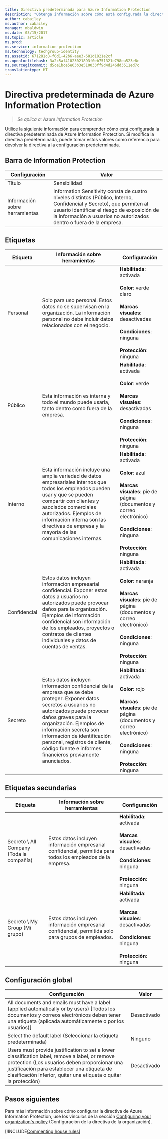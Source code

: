 ```yaml
---
title: Directiva predeterminada para Azure Information Protection
description: "Obtenga información sobre cómo está configurada la directiva predeterminada de Azure Information Protection. Si modifica la directiva predeterminada, puede tomar estos valores como referencia para devolver la directiva a la configuración predeterminada."
author: cabailey
ms.author: cabailey
manager: mbaldwin
ms.date: 03/15/2017
ms.topic: article
ms.prod: 
ms.service: information-protection
ms.technology: techgroup-identity
ms.assetid: 671281c8-f0d1-42b6-aae3-681d1821e2cf
ms.openlocfilehash: 3a2c5af41023021893f0eb751321e798ea523e8c
ms.sourcegitcommit: d5ce1bce5e63b3e510033ff9d4d246dd3511ed7c
translationtype: HT
---
```

# <a name="the-default-azure-information-protection-policy"></a>Directiva predeterminada de Azure Information Protection

>*Se aplica a: Azure Information Protection*

Utilice la siguiente información para comprender cómo está configurada la directiva predeterminada de Azure Information Protection. Si modifica la directiva predeterminada, puede tomar estos valores como referencia para devolver la directiva a la configuración predeterminada.


## <a name="information-protection-bar"></a>Barra de Information Protection

|Configuración|Valor|
|-------------------------------|---------------------------|
|Título|Sensibilidad|
|Información sobre herramientas|Information Sensitivity consta de cuatro niveles distintos (Público, Interno, Confidencial y Secreto), que permiten al usuario identificar el riesgo de exposición de la información a usuarios no autorizados dentro o fuera de la empresa.|

## <a name="labels"></a>Etiquetas

|Etiqueta|Información sobre herramientas|Configuración|
|-------------------------------|---------------------------|-----------------|
|Personal|Solo para uso personal. Estos datos no se supervisan en la organización. La información personal no debe incluir datos relacionados con el negocio.|**Habilitada**: activada <br /><br />**Color**: verde claro<br /><br />**Marcas visuales**: desactivadas <br /><br />**Condiciones**: ninguna<br /><br />**Protección**: ninguna|
|Público|Esta información es interna y todo el mundo puede usarla, tanto dentro como fuera de la empresa.|**Habilitada**: activada <br /><br />**Color**: verde<br /><br />**Marcas visuales**: desactivadas<br /><br />**Condiciones**: ninguna<br /><br />**Protección**: ninguna|
|Interno|Esta información incluye una amplia variedad de datos empresariales internos que todos los empleados pueden usar y que se pueden compartir con clientes y asociados comerciales autorizados. Ejemplos de información interna son las directivas de empresa y la mayoría de las comunicaciones internas.|**Habilitada**: activada <br /><br />**Color**: azul <br /><br />**Marcas visuales**: pie de página (documentos y correo electrónico)<br /><br />**Condiciones**: ninguna<br /><br />**Protección**: ninguna|
|Confidencial|Estos datos incluyen información empresarial confidencial. Exponer estos datos a usuarios no autorizados puede provocar daños para la organización. Ejemplos de información confidencial son información de los empleados, proyectos o contratos de clientes individuales y datos de cuentas de ventas.|**Habilitada**: activada <br /><br />**Color**: naranja<br /><br />**Marcas visuales**: pie de página (documentos y correo electrónico)<br /><br />**Condiciones**: ninguna<br /><br />**Protección**: ninguna|
|Secreto|Estos datos incluyen información confidencial de la empresa que se debe proteger. Exponer datos secretos a usuarios no autorizados puede provocar daños graves para la organización. Ejemplos de información secreta son información de identificación personal, registros de cliente, código fuente e informes financieros previamente anunciados.|**Habilitada**: activada <br /><br />**Color**: rojo<br /><br />**Marcas visuales**: pie de página (documentos y correo electrónico)<br /><br />**Condiciones**: ninguna<br /><br />**Protección**: ninguna|

## <a name="sub-labels"></a>Etiquetas secundarias

|Etiqueta|Información sobre herramientas|Configuración|
|-------------------------------|---------------------------|-----------------|
|Secreto \ All Company (Toda la compañía)|Estos datos incluyen información empresarial confidencial, permitida para todos los empleados de la empresa.|**Habilitada**: activada <br /><br />**Marcas visuales**: desactivadas<br /><br />**Condiciones**: ninguna<br /><br />**Protección**: ninguna|
|Secreto \ My Group (Mi grupo)|Estos datos incluyen información empresarial confidencial, permitida solo para grupos de empleados.|**Habilitada**: activada <br /><br />**Marcas visuales**: desactivadas<br /><br />**Condiciones**: ninguna<br /><br />**Protección**: ninguna|

## <a name="global-settings"></a>Configuración global

|Configuración|Valor|
|-------------------------------|---------------------------|
|All documents and emails must have a label (applied automatically or by users) [Todos los documentos y correos electrónicos deben tener una etiqueta (aplicada automáticamente o por los usuarios)]|Desactivado|
|Select the default label (Seleccionar la etiqueta predeterminada)|Ninguno|
|Users must provide justification to set a lower classification label, remove a label, or remove protection (Los usuarios deben proporcionar una justificación para establecer una etiqueta de clasificación inferior, quitar una etiqueta o quitar la protección)|Desactivado|


## <a name="next-steps"></a>Pasos siguientes

Para más información sobre cómo configurar la directiva de Azure Information Protection, use los vínculos de la sección [Configuring your organization's policy](configure-policy.md#configuring-your-organizations-policy) (Configuración de la directiva de la organización). 

[!INCLUDE[Commenting house rules](../includes/houserules.md)]